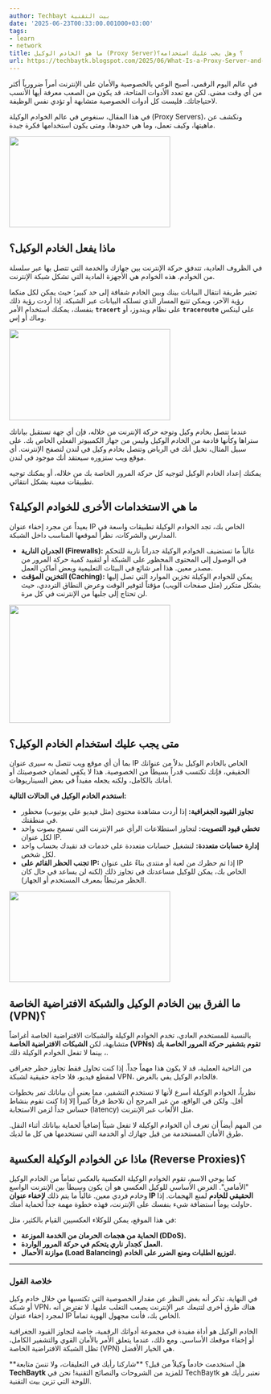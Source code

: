 ```yaml
---
author: Techbayt بيت التقنية
date: '2025-06-23T00:33:00.001000+03:00'
tags:
- learn
- network
title: ما هو الخادم الوكيل (Proxy Server)؟ وهل يجب عليك استخدامه؟
url: https://techbaytk.blogspot.com/2025/06/What-Is-a-Proxy-Server-and-Should-You-Use-One.html
---
```


في عالم اليوم الرقمي، أصبح الوعي بالخصوصية والأمان على الإنترنت أمراً ضرورياً أكثر من أي وقت مضى. لكن مع تعدد الأدوات المتاحة، قد يكون من الصعب معرفة أيها الأنسب لاحتياجاتك. فليست كل أدوات الخصوصية متشابهة أو تؤدي نفس الوظيفة.

في هذا المقال، سنغوص في عالم الخوادم الوكيلة (Proxy Servers)، ونكشف عن ماهيتها، وكيف تعمل، وما هي حدودها، ومتى يكون استخدامها فكرة جيدة.

<img src='https://blogger.googleusercontent.com/img/a/AVvXsEhwr7vOxVSu2n9pgAlOBNKj4sQbHNVNXWO_H8mQowcj0OksgCIuU2biqmYsydZd6WKMl4xIbjfS3XWnHYK_mtai8gHRoa048CycL_Zdw3wmB50qUXWM9984-2NMC59PBvI1HgbFGhktqPazplLmq-ToRf4SQ4xDF-1OnLAfnmPOX2M0H0U634FTh1P_QTc' width='320' height='180' />[](https://blogger.googleusercontent.com/img/a/AVvXsEhwr7vOxVSu2n9pgAlOBNKj4sQbHNVNXWO_H8mQowcj0OksgCIuU2biqmYsydZd6WKMl4xIbjfS3XWnHYK_mtai8gHRoa048CycL_Zdw3wmB50qUXWM9984-2NMC59PBvI1HgbFGhktqPazplLmq-ToRf4SQ4xDF-1OnLAfnmPOX2M0H0U634FTh1P_QTc)

  
  


## ماذا يفعل الخادم الوكيل؟

في الظروف العادية، تتدفق حركة الإنترنت بين جهازك والخدمة التي تتصل بها عبر سلسلة من الخوادم. هذه الخوادم هي الأجهزة المادية التي تشكل شبكة الإنترنت.

تعتبر طريقة انتقال البيانات بينك وبين الخادم شفافة إلى حد كبير؛ حيث يمكن لكل منكما رؤية الآخر، ويمكن تتبع المسار الذي تسلكه البيانات عبر الشبكة. إذا أردت رؤية ذلك بنفسك، يمكنك استخدام الأمر **`tracert`** على نظام ويندوز، أو **`traceroute`** على لينكس وماك أو إس.

<img src='https://blogger.googleusercontent.com/img/a/AVvXsEj5FgmZ8gZdGSDJi_hGN4xhqhCwQNNteyS9SrJqSWgYVSOU49DIlzPEGp0vBMpd3TF1V30xZXXyBZmJk18cCb9ofxaQIw3gQ9-pPCp-KhoHMVzkHXt4YygpUX7efBoH34v41IAFT7sO2l_pTUr8v6_PVcl_bY12TVLHKT8CbkR7bvH21s3KYFv_x5sz6ZU' width='320' height='181' />[](https://blogger.googleusercontent.com/img/a/AVvXsEj5FgmZ8gZdGSDJi_hGN4xhqhCwQNNteyS9SrJqSWgYVSOU49DIlzPEGp0vBMpd3TF1V30xZXXyBZmJk18cCb9ofxaQIw3gQ9-pPCp-KhoHMVzkHXt4YygpUX7efBoH34v41IAFT7sO2l_pTUr8v6_PVcl_bY12TVLHKT8CbkR7bvH21s3KYFv_x5sz6ZU)

  
  


عندما تتصل بخادم وكيل وتوجه حركة الإنترنت من خلاله، فإن أي جهة تستقبل بياناتك ستراها وكأنها قادمة من الخادم الوكيل وليس من جهاز الكمبيوتر الفعلي الخاص بك. على سبيل المثال، تخيل أنك في الرياض وتتصل بخادم وكيل في لندن لتصفح الإنترنت. أي موقع ويب ستزوره سيعتقد أنك موجود في لندن.

يمكنك إعداد الخادم الوكيل لتوجيه كل حركة المرور الخاصة بك من خلاله، أو يمكنك توجيه تطبيقات معينة بشكل انتقائي.

## ما هي الاستخدامات الأخرى للخوادم الوكيلة؟

بعيداً عن مجرد إخفاء عنوان IP الخاص بك، تجد الخوادم الوكيلة تطبيقات واسعة في المدارس والشركات، نظراً لموقعها المناسب داخل الشبكة.

  * **الجدران النارية (Firewalls):** غالباً ما تستضيف الخوادم الوكيلة جدراناً نارية للتحكم في الوصول إلى المحتوى المحظور على الشبكة أو لتقييد كمية حركة المرور من مصدر معين. هذا أمر شائع في البيئات التعليمية وبعض أماكن العمل.
  * **التخزين المؤقت (Caching):** يمكن للخوادم الوكيلة تخزين الموارد التي تصل إليها بشكل متكرر (مثل صفحات الويب) مؤقتاً لتوفير الوقت وعرض النطاق الترددي، حيث لن تحتاج إلى جلبها من الإنترنت في كل مرة.



<img src='https://blogger.googleusercontent.com/img/a/AVvXsEgggBnOyUpSoU6-Nc-hlQFtGnf1_DL3XjwzRod9ZcY3bhTnn_tRPt0wAUkWol7JLKQTn4vnsm8FaK5CW2nqTCocC8ovilv0Ssu1Tp0LshYCHE0TLB9kjdQlEbbBfVTeHODyzcb_9oKnRb8oM3sccwHflD64F_EV5BpCJi2ZBO8lLe3HIpgNH1VYo-tz7jM' width='320' height='234' />[](https://blogger.googleusercontent.com/img/a/AVvXsEgggBnOyUpSoU6-Nc-hlQFtGnf1_DL3XjwzRod9ZcY3bhTnn_tRPt0wAUkWol7JLKQTn4vnsm8FaK5CW2nqTCocC8ovilv0Ssu1Tp0LshYCHE0TLB9kjdQlEbbBfVTeHODyzcb_9oKnRb8oM3sccwHflD64F_EV5BpCJi2ZBO8lLe3HIpgNH1VYo-tz7jM)

  
  


## متى يجب عليك استخدام الخادم الوكيل؟

بما أن أي موقع ويب تتصل به سيرى عنوان IP الخاص بالخادم الوكيل بدلاً من عنوانك الحقيقي، فإنك تكتسب قدراً بسيطاً من الخصوصية. هذا لا يكفي لضمان خصوصيتك أو أمانك بالكامل، ولكنه يجعله مفيداً في بعض السيناريوهات.

**استخدم الخادم الوكيل في الحالات التالية:**

  * **تجاوز القيود الجغرافية:** إذا أردت مشاهدة محتوى (مثل فيديو على يوتيوب) محظور في منطقتك.
  * **تخطي قيود التصويت:** لتجاوز استطلاعات الرأي عبر الإنترنت التي تسمح بصوت واحد لكل عنوان IP.
  * **إدارة حسابات متعددة:** لتشغيل حسابات متعددة على خدمات قد تقيدك بحساب واحد لكل شخص.
  * **تجنب الحظر القائم على IP:** إذا تم حظرك من لعبة أو منتدى بناءً على عنوان IP الخاص بك، يمكن للوكيل مساعدتك في تجاوز ذلك (لكنه لن يساعد في حال كان الحظر مرتبطاً بمعرف المستخدم أو الجهاز).



<img src='https://blogger.googleusercontent.com/img/a/AVvXsEiZGCBFUE6RPp8W3Tl7mSNYf42Fk-aQ04kJYLlcWVe5Uw9Jcnpo6kjefCrFkuOvu0ESLqFh8HeV2__cGq8UaavJ-30ot1ZCBpAQCaFbPT5APxk94I-rJ9kaZVFwgNC5oWio2vFSaYM9_ftBVsVic4XxpgdtOKX1ZDhWYcJiE5PVzm-_q2C28zfxfIJYESk' width='320' height='180' />[](https://blogger.googleusercontent.com/img/a/AVvXsEiZGCBFUE6RPp8W3Tl7mSNYf42Fk-aQ04kJYLlcWVe5Uw9Jcnpo6kjefCrFkuOvu0ESLqFh8HeV2__cGq8UaavJ-30ot1ZCBpAQCaFbPT5APxk94I-rJ9kaZVFwgNC5oWio2vFSaYM9_ftBVsVic4XxpgdtOKX1ZDhWYcJiE5PVzm-_q2C28zfxfIJYESk)

  
  


## ما الفرق بين الخادم الوكيل والشبكة الافتراضية الخاصة (VPN)؟

بالنسبة للمستخدم العادي، تخدم الخوادم الوكيلة والشبكات الافتراضية الخاصة أغراضاً متشابهة، لكن **الشبكات الافتراضية الخاصة (VPNs) تقوم بتشفير حركة المرور الخاصة بك** ، بينما لا تفعل الخوادم الوكيلة ذلك.

من الناحية العملية، قد لا يكون هذا مهماً جداً. إذا كنت تحاول فقط تجاوز حظر جغرافي لمقطع فيديو، فلا حاجة حقيقية لشبكة VPN، فالخادم الوكيل يفي بالغرض.

نظرياً، الخوادم الوكيلة أسرع لأنها لا تستخدم التشفير، مما يعني أن بياناتك تمر بخطوات أقل. ولكن في الواقع، من غير المرجح أن تلاحظ فرقاً كبيراً إلا إذا كنت تقوم بنشاط حساس جداً لزمن الاستجابة (latency) مثل الألعاب عبر الإنترنت.

من المهم أيضاً أن تعرف أن الخوادم الوكيلة لا تفعل شيئاً إضافياً لحماية بياناتك أثناء النقل. طرق الأمان المستخدمة من قبل جهازك أو الخدمة التي تستخدمها هي كل ما لديك.

## ماذا عن الخوادم الوكيلة العكسية (Reverse Proxies)؟

كما يوحي الاسم، تقوم الخوادم الوكيلة العكسية بالعكس تماماً من الخادم الوكيل "الأمامي". الغرض الأساسي للوكيل العكسي هو أن يكون وسيطاً بين الإنترنت الواسع وخادم فردي معين. غالباً ما يتم ذلك **لإخفاء عنوان IP الحقيقي للخادم** لمنع الهجمات. إذا حاولت يوماً استضافة شيء بنفسك على الإنترنت، فهذه خطوة مهمة جداً لحماية أمنك.

في هذا الموقع، يمكن للوكلاء العكسيين القيام بالكثير، مثل:

  * **الحماية من هجمات الحرمان من الخدمة الموزعة (DDoS).**
  * **العمل كجدار ناري يتحكم في حركة المرور الواردة.**
  * **موازنة الأحمال (Load Balancing) لتوزيع الطلبات ومنع الضرر على الخادم.**



* * *

### خلاصة القول

في النهاية، تذكر أنه بغض النظر عن مقدار الخصوصية التي تكتسبها من خلال خادم وكيل أو شبكة VPN، هناك طرق أخرى لتتبعك عبر الإنترنت يصعب التغلب عليها. لا تفترض أنه لمجرد إخفاء عنوان IP الخاص بك، فأنت مجهول الهوية تماماً.

الخادم الوكيل هو أداة مفيدة في مجموعة أدواتك الرقمية، خاصة لتجاوز القيود الجغرافية أو إخفاء موقعك الأساسي. ومع ذلك، عندما يتعلق الأمر بالأمان القوي والتشفير الكامل، تظل الشبكة الافتراضية الخاصة (VPN) هي الخيار الأفضل.

**هل استخدمت خادماً وكيلاً من قبل؟  **شاركنا رأيك في التعليقات، ولا تنسَ متابعة **TechBaytk**  للمزيد من الشروحات والنصائح التقنية! نحن في TechBaytk نعتبر رأيك هو اللوحة التي تزين بيت التقنية.
